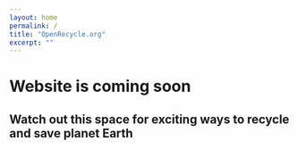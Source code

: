 ```yaml
---
layout: home
permalink: /
title: "OpenRecycle.org"
excerpt: ""
---
```

# Website is coming soon
## Watch out this space for exciting ways to recycle and save planet Earth

